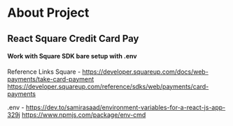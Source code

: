 # About Project

## React Square Credit Card Pay

#### Work with Square SDK bare setup with .env

Reference Links
Square -
https://developer.squareup.com/docs/web-payments/take-card-payment
https://developer.squareup.com/reference/sdks/web/payments/card-payments

.env -
https://dev.to/samirasaad/environment-variables-for-a-react-js-app-329j
https://www.npmjs.com/package/env-cmd
